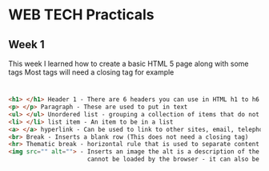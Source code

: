 # WEB TECH Practicals

## Week 1

This week I learned how to create a basic HTML 5 page along with some tags
Most tags will need a closing tag for example <h1> </h1>

```html
<h1> </h1> Header 1 - There are 6 headers you can use in HTML h1 to h6
<p> </p> Paragraph - These are used to put in text
<ul> </ul> Unordered list - grouping a collection of items that do not have a numerical ordering (Bullet Points)
<li> </li> list item - An item to be in a list
<a> </a> hyperlink - Can be used to link to other sites, email, telephone numbers ect
<br> Break - Inserts a blank row (This does not need a closing tag)
<hr> Thematic break - horizontal rule that is used to separate content (Inserts a line in the page)
<img src="" alt=""> - Inserts an image the alt is a description of the image (This will be displayed if the image 
                      cannot be loaded by the browser - it can also be used to read out what the image is)
```